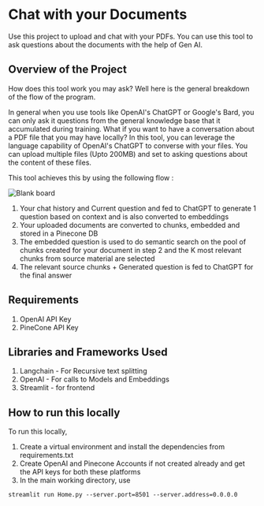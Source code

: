 # Chat with your Documents
Use this project to upload and chat with your PDFs. You can use this tool to ask questions about the documents with the help of Gen AI. 


## Overview of the Project 

How does this tool work you may ask? Well here is the general breakdown of the flow of the program. 

In general when you use tools like OpenAI's ChatGPT or Google's Bard, you can only ask it questions from the general knowledge base that it accumulated during training. What if you want to have a conversation about a PDF file that you may have locally? 
In this tool, you can leverage the language capability of OpenAI's ChatGPT to converse with your files. You can upload multiple files (Upto 200MB) and set to asking questions about the content of these files. 

This tool achieves this by using the following flow : 

![Blank board](https://github.com/Bhavinrathava/ContextAwareAgent/assets/20955858/ab67e35c-8d8e-4429-a322-bd8b554122fe)

1. Your chat history and Current question and fed to ChatGPT to generate 1 question based on context and is also converted to embeddings
2. Your uploaded documents are converted to chunks, embedded and stored in a Pinecone DB
3. The embedded question is used to do semantic search on the pool of chunks created for your document in step 2 and the K most relevant chunks from source material are selected
4. The relevant source chunks + Generated question is fed to ChatGPT for the final answer

   
## Requirements 
1. OpenAI API Key
2. PineCone API Key
   

## Libraries and Frameworks Used

1. Langchain - For Recursive text splitting
2. OpenAI - For calls to Models and Embeddings
3. Streamlit - for frontend

## How to run this locally 

To run this locally, 
1. Create a virtual environment and install the dependencies from requirements.txt
2. Create OpenAI and Pinecone Accounts if not created already and get the API keys for both these platforms
3. In the main working directory, use 

```
streamlit run Home.py --server.port=8501 --server.address=0.0.0.0
```
